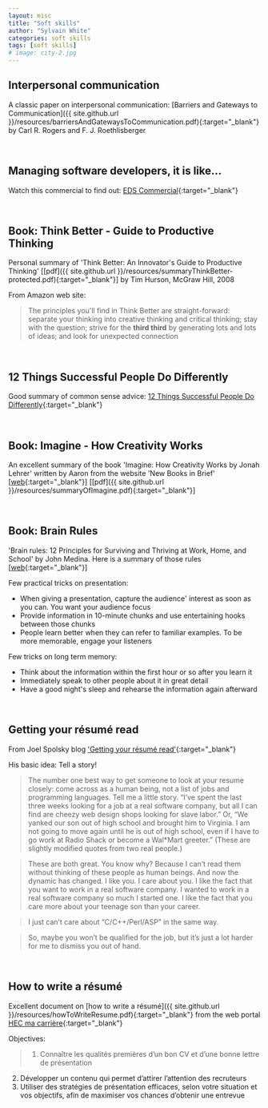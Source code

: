 ```yaml
---
layout: misc
title: "Soft skills"
author: "Sylvain White"
categories: soft skills
tags: [soft skills]
# image: city-2.jpg
---
```


## Interpersonal communication 

A classic paper on interpersonal communication: [Barriers and Gateways to Communication]({{ site.github.url }}/resources/barriersAndGatewaysToCommunication.pdf){:target="_blank"} by Carl R. Rogers and F. J. Roethlisberger

<br/>

## Managing software developers, it is like...

Watch this commercial to find out: [EDS Commercial](https://www.youtube.com/watch?v=Pk7yqlTMvp8){:target="_blank"}

<br/>

## Book: Think Better - Guide to Productive Thinking

Personal summary of 'Think Better: An Innovator's Guide to Productive Thinking' [[pdf]({{ site.github.url }}/resources/summaryThinkBetter-protected.pdf){:target="_blank"}] by Tim Hurson, McGraw Hill, 2008

From Amazon web site:
> The principles you'll find in Think Better are straight-forward: separate your thinking into creative thinking and critical thinking; stay with the question; strive for the **third third** by generating lots and lots of ideas; and look for unexpected connection

<br/>

## 12 Things Successful People Do Differently

Good summary of common sense advice: [12 Things Successful People Do Differently](http://www.marcandangel.com/2012/01/22/12-things-successful-people-do-differently/){:target="_blank"} 

<br/>

## Book: Imagine - How Creativity Works

An excellent summary of the book 'Imagine: How Creativity Works by Jonah Lehrer' written by Aaron from the website 'New Books in Brief' [[web](http://newbooksinbrief.com/2012/04/29/12-a-summary-of-imagine-how-creativity-works-by-jonah-lehrer/){:target="_blank"}] [[pdf]({{ site.github.url }}/resources/summaryOfImagine.pdf){:target="_blank"}]

<br/>

## Book: Brain Rules

 'Brain rules: 12 Principles for Surviving and Thriving at Work, Home, and School' by John Medina. Here is a summary of those rules [[web](http://www.brainrules.net/pdf/mediakit.pdf){:target="_blank"}]  

Few practical tricks on presentation:

* When giving a presentation, capture the audience' interest as soon as you can. You want your audience focus
* Provide information in 10-minute chunks and use entertaining hooks between those chunks
* People learn better when they can refer to familiar examples. To be more memorable, engage your listeners

Few tricks on long term memory:

* Think about the information within the first hour or so after you learn it
* Immediately speak to other people about it in great detail
* Have a good night's sleep and rehearse the information again afterward

<br/>

## Getting your résumé read

From Joel Spolsky blog ['Getting your résumé read'](https://www.joelonsoftware.com/2004/01/26/getting-your-resume-read/){:target="_blank"} 

His basic idea: Tell a story!

> The number one best way to get someone to look at your resume closely: come across as a human being, not a list of jobs and programming languages. Tell me a little story. “I’ve spent the last three weeks looking for a job at a real software company, but all I can find are cheezy web design shops looking for slave labor.” Or, “We yanked our son out of high school and brought him to Virginia. I am not going to move again until he is out of high school, even if I have to go work at Radio Shack or become a Wal*Mart greeter.” (These are slightly modified quotes from two real people.)

> These are both great. You know why? Because I can’t read them without thinking of these people as human beings. And now the dynamic has changed. I like you. I care about you. I like the fact that you want to work in a real software company. I wanted to work in a real software company so much I started one. I like the fact that you care more about your teenage son than your career.

> I just can’t care about “C/C++/Perl/ASP” in the same way.

> So, maybe you won’t be qualified for the job, but it’s just a lot harder for me to dismiss you out of hand.

<br/>

## How to write a résumé 

Excellent document on [how to write a résumé]({{ site.github.url }}/resources/howToWriteResume.pdf){:target="_blank"} from the web portal [HEC ma carrière](https://macarriere.hec.ca/home.htm){:target="_blank"} 

Objectives:

> 1. Connaître les qualités premières d’un bon CV et d’une bonne lettre de présentation
2. Développer un contenu qui permet d’attirer l’attention des recruteurs
3. Utiliser des stratégies de présentation efficaces, selon votre situation et vos objectifs, afin de maximiser
vos chances d’obtenir une entrevue